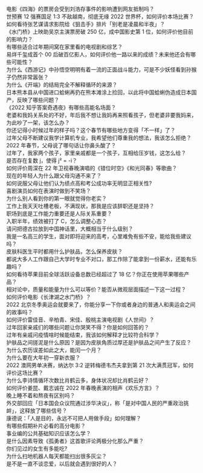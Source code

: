 电影《四海》的票房会受到刘浩存事件的影响遭到网友抵制吗？  
世预赛 12 强赛国足 1:3 不敌越南，彻底无缘 2022 世界杯，如何评价本场比赛？  
如何看待张艺谋请求影院给《狙击手》排片「别老是凌晨和半夜」？  
《水门桥》上映助吴京主演票房破 250 亿，成中国影史第 1 位，如何评价他目前的影响力？  
有哪些适合过年期间窝在家里看的电视剧和综艺？  
易烊千玺成首个 00 后破百亿影人，如何评价他一路以来的成绩？未来他还会有哪些可能性？  
为什么《西游记》中孙悟空明明有着一流的正面战斗能力，可是不少妖怪看到孙猴子仍然非常嚣张？  
为什么《开端》的结局完全不解释循环的来源？  
日本熊本县从中国进口蛤蜊再扔在熊本滩涂上捡回，以此将中国蛤蜊伪造成日本国产，反映了哪些问题？  
《2022 知乎答案奇遇夜》有哪些高能名场面？  
老婆和我妈关系处的不好，年后我不想让我妈再来照看孩子，但老婆非要我妈来，为此吵了一架，该怎么办？  
你还记得小时候过年的样子吗？这个春节有哪些地方变得「不一样」了？  
过年父母不断建议我学计算机专业，我希望他们尊重我的想法，我该怎么拒绝？  
2022 年春节，父母说了哪句话让你鼻头酸了？  
过年了，我家两个孩子，家里亲戚都是一个孩子，互相给压岁钱，这怎么给？  
是否存在复数 j，使得 j² = -i？  
如何评价周深在 22 年卫视春晚演唱的《错位时空》《和光同春》等歌曲？  
现在的年轻人为什么跟父母沟通不来了？  
如何说服父母让他们认为绩点高和考公成功率无明显正相关性?  
喜剧演员如何在表演时做到不笑场？  
为什么别人看到你的第一眼就觉得你老实？  
工作上我天天吐槽老板，不满现状，那我是应该辞职还是坚持？  
职场到底是工作能力重要还是人际关系重要？  
入职半年，绩效被打了 C，怎么调整心态？  
请问把德古拉放到中国神话里，大概相当于什么级别？  
我是一名高三的学生，面对即将迎来的高考，心里难免有些不安，能给我些建议吗？  
皮肤科医生平时都用什么护肤品，怎么保养皮肤？  
都说大多人工作跟自己大学时专业不对口，那工作除了能拿到一份薪水，还能有乐趣吗？  
如何看待苹果目前全球活跃设备总数已经超过了 18 亿？你正在使用苹果哪些产品？  
相对论中，质量和能量为什么可以等价？能否从微观层面描述一下这一过程？  
如何评价电影《长津湖之水门桥》？  
2022 北京冬季奥运会就要来了，你能分享一下你或者身边的普通人和奥运会之间的故事吗？  
如何评价雷佳音、辛柏青、宋佳、殷桃主演电视剧《人世间》？  
过年回家亲戚们的哪些问题让你哭笑不得？你是如何回答的？  
过年有亲戚问疫情啥时候能结束，我该如何解释才比较符合科学？  
护肤品之间搓泥是什么原因？是因为皮肤角质过厚还是护肤品之间产生了反应？  
为什么农历误差如此之大，能闰一个月？  
为什么要在大年初一穿新衣服？  
2022 澳网男单决赛，纳达尔 3:2 逆转梅德韦杰夫拿到第 21 次大满贯冠军，如何评价这场比赛？  
为什么李诗情循环次数比肖鹤云多，身体状况却比肖鹤云好？  
如何评价姜昆、戴志诚在 2022 年春晚表演的相声《欢乐方言》？  
晚上睡不着和熬夜有区别吗？  
外交部回应「日本国会众议院通过涉华决议」，称「是对中国人民的严重政治挑衅」，这释放了哪些信号？  
康德说：「人是目的，永远不可把人用做手段」如何理解？  
有哪些假期补片必看的高分电影？  
事业编的公共基础知识应该怎么学？  
是什么因素导致《孤勇者》这首歌评论两极分化那么严重？  
你们见过的女生有多能吃?  
为什么扫地机器人每天都能扫出很多灰尘？  
是不是一直不谈恋爱，以后就会遇到很好的人？  
